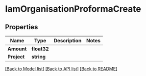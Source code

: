 # IamOrganisationProformaCreate

## Properties

Name | Type | Description | Notes
------------ | ------------- | ------------- | -------------
**Amount** | **float32** |  | 
**Project** | **string** |  | 

[[Back to Model list]](../README.md#documentation-for-models) [[Back to API list]](../README.md#documentation-for-api-endpoints) [[Back to README]](../README.md)


